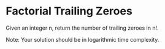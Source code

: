# Factorial Trailing Zeroes

Given an integer n, return the number of trailing zeroes in n!.

Note: Your solution should be in logarithmic time complexity.


